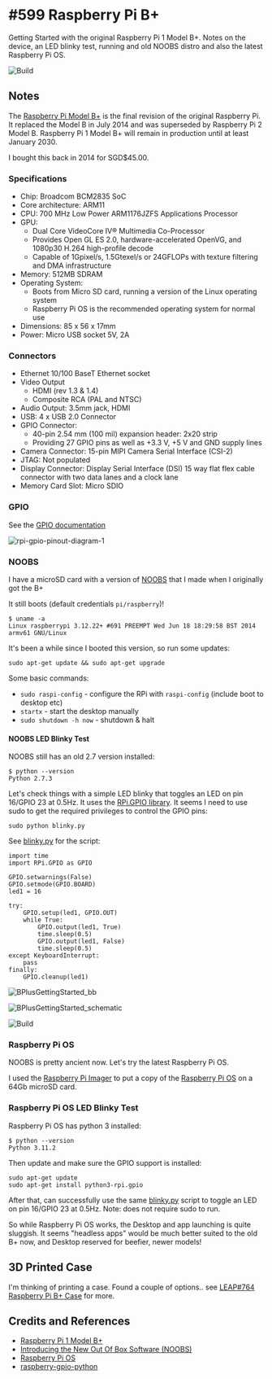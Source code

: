# #599 Raspberry Pi B+

Getting Started with the original Raspberry Pi 1 Model B+.
Notes on the device, an LED blinky test, running and old NOOBS distro and also the latest Raspberry Pi OS.

![Build](./assets/BPlusGettingStarted_build.jpg?raw=true)

## Notes

The [Raspberry Pi Model B+](https://www.raspberrypi.com/products/raspberry-pi-1-model-b-plus/)
is the final revision of the original Raspberry Pi. It replaced the Model B in July 2014 and was superseded by Raspberry Pi 2 Model B.
Raspberry Pi 1 Model B+ will remain in production until at least January 2030.

I bought this back in 2014 for SGD$45.00.

### Specifications

* Chip: Broadcom BCM2835 SoC
* Core architecture: ARM11
* CPU: 700 MHz Low Power ARM1176JZFS Applications Processor
* GPU:
    * Dual Core VideoCore IV® Multimedia Co-Processor
    * Provides Open GL ES 2.0, hardware-accelerated OpenVG, and 1080p30 H.264 high-profile decode
    * Capable of 1Gpixel/s, 1.5Gtexel/s or 24GFLOPs with texture filtering and DMA infrastructure
* Memory: 512MB SDRAM
* Operating System:
    * Boots from Micro SD card, running a version of the Linux operating system
    * Raspberry Pi OS is the recommended operating system for normal use
* Dimensions: 85 x 56 x 17mm
* Power: Micro USB socket 5V, 2A

### Connectors

* Ethernet 10/100 BaseT Ethernet socket
* Video Output
    * HDMI (rev 1.3 & 1.4)
    * Composite RCA (PAL and NTSC)
* Audio Output: 3.5mm jack, HDMI
* USB: 4 x USB 2.0 Connector
* GPIO Connector:
    * 40-pin 2.54 mm (100 mil) expansion header: 2x20 strip
    * Providing 27 GPIO pins as well as +3.3 V, +5 V and GND supply lines
* Camera Connector: 15-pin MIPI Camera Serial Interface (CSI-2)
* JTAG: Not populated
* Display Connector: Display Serial Interface (DSI) 15 way flat flex cable connector with two data lanes and a clock lane
* Memory Card Slot: Micro SDIO

### GPIO

See the [GPIO documentation](https://www.raspberrypi.com/documentation/computers/raspberry-pi.html#gpio)

![rpi-gpio-pinout-diagram-1](./assets/rpi-gpio-pinout-diagram-1.png)

### NOOBS

I have a microSD card with a version of [NOOBS](https://www.raspberrypi.com/news/introducing-noobs/) that I made when I originally got the B+

It still boots (default credentials `pi/raspberry`)!

    $ uname -a
    Linux raspberrypi 3.12.22+ #691 PREEMPT Wed Jun 18 18:29:58 BST 2014 armv61 GNU/Linux

It's been a while since I booted this version, so run some updates:

    sudo apt-get update && sudo apt-get upgrade

Some basic commands:

* `sudo raspi-config` - configure the RPi with `raspi-config` (include boot to desktop etc)
* `startx` - start the desktop manually
* `sudo shutdown -h now` - shutdown & halt

#### NOOBS LED Blinky Test

NOOBS still has an old 2.7 version installed:

    $ python --version
    Python 2.7.3

Let's check things with a simple LED blinky that toggles an LED on pin 16/GPIO 23 at 0.5Hz.
It uses the [RPi.GPIO library](https://sourceforge.net/projects/raspberry-gpio-python/).
It seems I need to use sudo to get the required privileges to control the GPIO pins:

    sudo python blinky.py

See [blinky.py](./blinky.py) for the script:

    import time
    import RPi.GPIO as GPIO

    GPIO.setwarnings(False)
    GPIO.setmode(GPIO.BOARD)
    led1 = 16

    try:
        GPIO.setup(led1, GPIO.OUT)
        while True:
            GPIO.output(led1, True)
            time.sleep(0.5)
            GPIO.output(led1, False)
            time.sleep(0.5)
    except KeyboardInterrupt:
        pass
    finally:
        GPIO.cleanup(led1)

![BPlusGettingStarted_bb](./assets/BPlusGettingStarted_bb.jpg)

![BPlusGettingStarted_schematic](./assets/BPlusGettingStarted_schematic.jpg)

![Build](./assets/BPlusGettingStarted_build.jpg?raw=true)

### Raspberry Pi OS

NOOBS is pretty ancient now. Let's try the latest Raspberry Pi OS.

I used the [Raspberry Pi Imager](https://www.raspberrypi.com/software/)
to put a copy of the [Raspberry Pi OS](https://www.raspberrypi.com/documentation/computers/os.html) on a 64Gb microSD card.

### Raspberry Pi OS LED Blinky Test

Raspberry Pi OS has python 3 installed:

    $ python --version
    Python 3.11.2

Then update and make sure the GPIO support is installed:

    sudo apt-get update
    sudo apt-get install python3-rpi.gpio

After that, can successfully use the same [blinky.py](./blinky.py) script to toggle an LED on pin 16/GPIO 23 at 0.5Hz.
Note: does not require sudo to run.

So while Raspberry Pi OS works, the Desktop and app launching is quite sluggish.
It seems "headless apps" would be much better suited to the old B+ now, and Desktop reserved for beefier, newer models!

## 3D Printed Case

I'm thinking of printing a case. Found a couple of options..
see [LEAP#764 Raspberry Pi B+ Case](../BPlusCase/) for more.

## Credits and References

* [Raspberry Pi 1 Model B+](https://www.raspberrypi.com/products/raspberry-pi-1-model-b-plus/)
* [Introducing the New Out Of Box Software (NOOBS)](https://www.raspberrypi.com/news/introducing-noobs/)
* [Raspberry Pi OS](https://www.raspberrypi.com/documentation/computers/os.html)
* [raspberry-gpio-python](https://sourceforge.net/projects/raspberry-gpio-python/)
